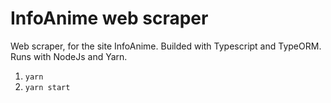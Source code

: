 # InfoAnime web scraper
Web scraper, for the site InfoAnime. Builded with Typescript and TypeORM. Runs with NodeJs and Yarn.

1. `yarn`
2. `yarn start`
